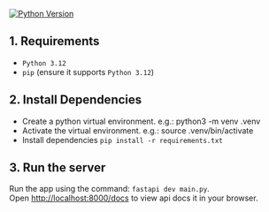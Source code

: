 [![Python Version](http://img.shields.io/badge/Python-3.7-blue.svg)](https://www.python.org/downloads/release/python-370/)


## 1. Requirements

- `Python 3.12`
- `pip` (ensure it supports `Python 3.12`)


## 2. Install Dependencies

- Create a python virtual environment. e.g.: python3 -m venv .venv
- Activate the virtual environment. e.g.: source .venv/bin/activate
- Install dependencies `pip install -r requirements.txt`


## 3. Run the server
Run the app using the command: `fastapi dev main.py`.\
Open [http://localhost:8000/docs](http://localhost:8000/docs) to view api docs it in your browser.
